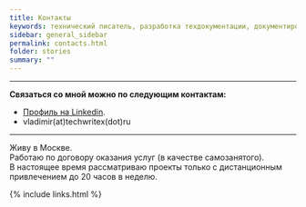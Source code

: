 ```yaml
---
title: Контакты
keywords: технический писатель, разработка техдокументации, документирование API, технический писатель фриланс, технический писатель на подряд
sidebar: general_sidebar
permalink: contacts.html
folder: stories
summary: ""
---
```


***

**Связаться со мной можно по следующим контактам:**

- [Профиль на Linkedin](https://www.linkedin.com/in/vladimir-yusupov-sap-bi-consultant/).
- vladimir(at)techwritex(dot)ru

***

Живу в Москве. <br/> Работаю по договору оказания услуг (в качестве самозанятого).  <br/> В настоящее время рассматриваю проекты только с дистанционным привлечением до 20 часов в неделю.


{% include links.html %}
